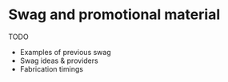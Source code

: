 # Swag and promotional material

TODO

* Examples of previous swag
* Swag ideas & providers
* Fabrication timings



